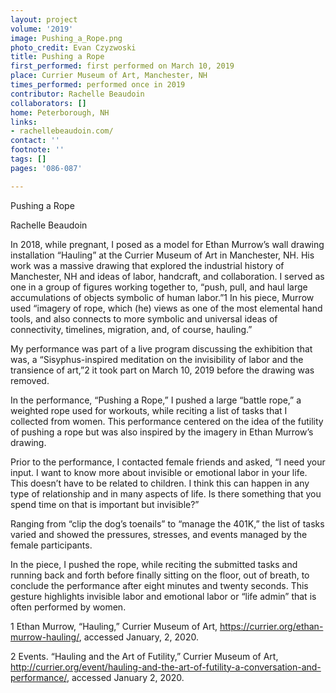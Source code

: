 ```yaml
---
layout: project
volume: '2019'
image: Pushing_a_Rope.png
photo_credit: Evan Czyzwoski
title: Pushing a Rope
first_performed: first performed on March 10, 2019
place: Currier Museum of Art, Manchester, NH
times_performed: performed once in 2019
contributor: Rachelle Beaudoin
collaborators: []
home: Peterborough, NH
links:
- rachellebeaudoin.com/
contact: ''
footnote: ''
tags: []
pages: '086-087'

---
```


Pushing a Rope

Rachelle Beaudoin

In 2018, while pregnant, I posed as a model for Ethan Murrow’s wall drawing installation “Hauling” at the Currier Museum of Art in Manchester, NH. His work was a massive drawing that explored the industrial history of Manchester, NH and ideas of labor, handcraft, and collaboration. I served as one in a group of figures working together to, “push, pull, and haul large accumulations of objects symbolic of human labor.”1 In his piece, Murrow used “imagery of rope, which (he) views as one of the most elemental hand tools, and also connects to more symbolic and universal ideas of connectivity, timelines, migration, and, of course, hauling.”

My performance was part of a live program discussing the exhibition that was, a “Sisyphus-inspired meditation on the invisibility of labor and the transience of art,”2 it took part on March 10, 2019 before the drawing was removed.

In the performance, “Pushing a Rope,” I pushed a large “battle rope,” a weighted rope used for workouts, while reciting a list of tasks that I collected from women. This performance centered on the idea of the futility of pushing a rope but was also inspired by the imagery in Ethan Murrow’s drawing.

Prior to the performance, I contacted female friends and asked, “I need your input. I want to know more about invisible or emotional labor in your life. This doesn’t have to be related to children. I think this can happen in any type of relationship and in many aspects of life. Is there something that you spend time on that is important but invisible?”

Ranging from “clip the dog’s toenails” to “manage the 401K,” the list of tasks varied and showed the pressures, stresses, and events managed by the female participants.

In the piece, I pushed the rope, while reciting the submitted tasks and running back and forth before finally sitting on the floor, out of breath, to conclude the performance after eight minutes and twenty seconds. This gesture highlights invisible labor and emotional labor or “life admin” that is often performed by women.

1 Ethan Murrow, “Hauling,” Currier Museum of Art, https://currier.org/ethan-murrow-hauling/, accessed January, 2, 2020.

2 Events. “Hauling and the Art of Futility,” Currier Museum of Art, http://currier.org/event/hauling-and-the-art-of-futility-a-conversation-and-performance/, accessed January 2, 2020.
